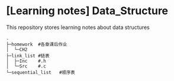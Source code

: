 # [Learning notes] Data_Structure

This repository stores learning notes about data structures

```shell
.
├─homework	#各章课后作业
│  └─CH2
├─link_list	#链表
│  ├─Inc	#.h
│  └─Src	#.c
└─sequential_list	#顺序表
```

